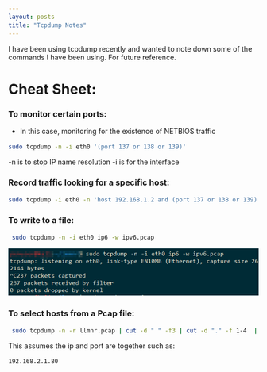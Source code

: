 ```yaml
---
layout: posts
title: "Tcpdump Notes"
---
```



I have been using tcpdump recently and wanted to note down some of the commands I have been using. For future reference.

# Cheat Sheet:
### To monitor certain ports:  
* In this case, monitoring for the existence of NETBIOS traffic

```bash
sudo tcpdump -n -i eth0 '(port 137 or 138 or 139)'
```

-n is to stop IP name resolution
-i is for the interface


### Record traffic looking for a specific host:

```bash
sudo tcpdump -i eth0 -n 'host 192.168.1.2 and (port 137 or 138 or 139)'
```

### To write to a file:
```bash
 sudo tcpdump -n -i eth0 ip6 -w ipv6.pcap
```
![](/images/tcpdump/image_1.png)


### To select hosts from a Pcap file:
```bash
 sudo tcpdump -n -r llmnr.pcap | cut -d " " -f3 | cut -d "." -f 1-4  | sort -u  
```

This assumes the ip and port are together such as:
```bash
192.168.2.1.80
```